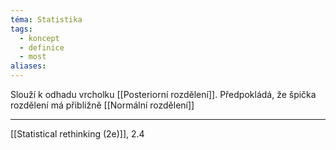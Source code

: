 ```yaml
---
téma: Statistika
tags:
  - koncept
  - definice
  - most
aliases:
---
```

Slouží k odhadu vrcholku [[Posteriorní rozdělení]]. Předpokládá, že špička rozdělení má přibližně [[Normální rozdělení]]
- - -
[[Statistical rethinking (2e)]], 2.4